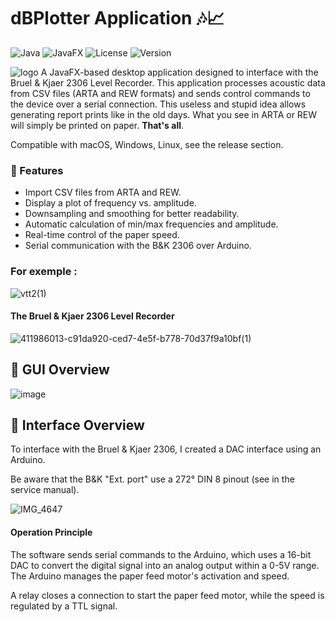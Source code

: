 # dBPlotter Application 🎶📈

![Java](https://img.shields.io/badge/Java-23-blue.svg) ![JavaFX](https://img.shields.io/badge/JavaFX-23-orange.svg) ![License](https://img.shields.io/badge/License-MIT-green.svg) ![Version](https://img.shields.io/badge/Version-0.0.1-blue.svg) 

![logo](https://github.com/user-attachments/assets/6d753fbb-23f7-41fe-a94b-e5e6d90582e1) A JavaFX-based desktop application designed to interface with the Bruel & Kjaer 2306 Level Recorder. This application processes acoustic data from CSV files (ARTA and REW formats) and sends control commands to the device over a serial connection.
This useless and stupid idea allows generating report prints like in the old days. What you see in ARTA or REW will simply be printed on paper. **That's all**.

Compatible with macOS, Windows, Linux, see the release section.

### 🚀 Features

- Import CSV files from ARTA and REW.
- Display a plot of frequency vs. amplitude.
- Downsampling and smoothing for better readability.
- Automatic calculation of min/max frequencies and amplitude.
- Real-time control of the paper speed.
- Serial communication with the B&K 2306 over Arduino.

### For exemple :

![vtt2(1)](https://github.com/user-attachments/assets/ef1c7db4-19b2-415d-81fe-fb26f4bdfdc3)
#### The Bruel & Kjaer 2306 Level Recorder

![411986013-c91da920-ced7-4e5f-b778-70d37f9a10bf(1)](https://github.com/user-attachments/assets/5cf26583-5197-4dc4-ab0a-d7645ac2d9a5)

## 📸 GUI Overview

![image](https://github.com/user-attachments/assets/d4034e61-a03a-47c2-be46-a15ba75b4b5b)

## 🔌 Interface Overview

To interface with the Bruel & Kjaer 2306, I created a DAC interface using an Arduino.

Be aware that the B&K "Ext. port" use a 272° DIN 8 pinout (see in the service manual).

![IMG_4647](https://github.com/user-attachments/assets/dbabdb9a-cf7b-4c7c-9455-b1b4bfb38630)

#### Operation Principle

The software sends serial commands to the Arduino, which uses a 16-bit DAC to convert the digital signal into an analog output within a 0-5V range.  
The Arduino manages the paper feed motor's activation and speed.

A relay closes a connection to start the paper feed motor, while the speed is regulated by a TTL signal.
